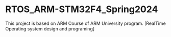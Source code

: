 # RTOS_ARM-STM32F4_Spring2024
This project is based on ARM Course of ARM University program. [RealTime Operating system design and programing]
